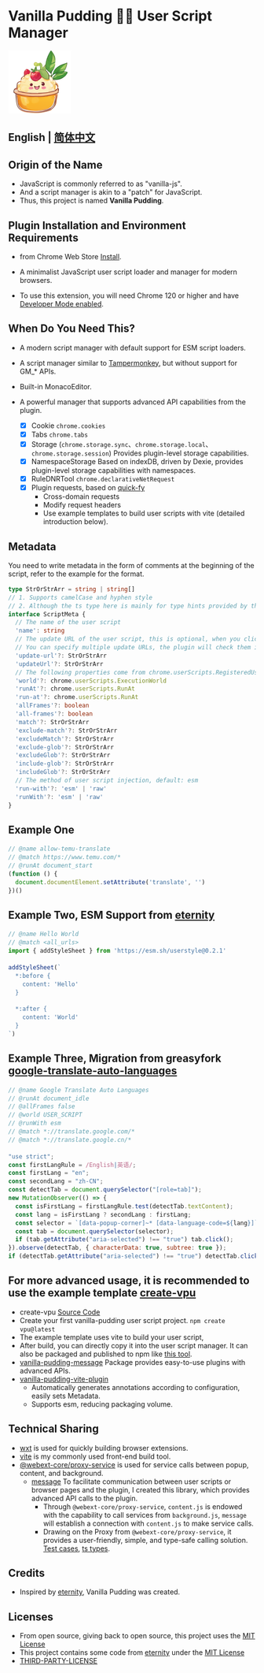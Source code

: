 # Vanilla Pudding 🌿🍮 User Script Manager

![logo](/project/ext/public/icon/128.png)

## English | [简体中文](./README.md)

## Origin of the Name

- JavaScript is commonly referred to as "vanilla-js".
- And a script manager is akin to a "patch" for JavaScript.
- Thus, this project is named **Vanilla Pudding**.

## Plugin Installation and Environment Requirements

- from Chrome Web Store [Install](https://chrome.google.com/webstore/detail/fencadnndhdeggodopebjgdfdlhcimfk).

- A minimalist JavaScript user script loader and manager for modern browsers.

- To use this extension, you will need Chrome 120 or higher and
  have [Developer Mode enabled](https://www.tampermonkey.net/faq.php#Q209).

## When Do You Need This?

- A modern script manager with default support for ESM script loaders.

- A script manager similar to [Tampermonkey](https://www.tampermonkey.net/), but without support for GM_* APIs.

- Built-in MonacoEditor.

- A powerful manager that supports advanced API capabilities from the plugin.
  - [x] Cookie `chrome.cookies`
  - [x] Tabs `chrome.tabs`
  - [x] Storage (`chrome.storage.sync`、`chrome.storage.local`、`chrome.storage.session`) Provides plugin-level storage
    capabilities.
  - [x] NamespaceStorage Based on indexDB, driven by Dexie, provides plugin-level storage capabilities with
    namespaces.
  - [x] RuleDNRTool `chrome.declarativeNetRequest`
  - [x] Plugin requests, based on [quick-fy](https://github.com/Xdy1579883916/quick-fy)
    - Cross-domain requests
    - Modify request headers
    - Use example templates to build user scripts with vite (detailed introduction below).

## Metadata

You need to write metadata in the form of comments at the beginning of the script, refer to the example for the format.

```ts
type StrOrStrArr = string | string[]
// 1. Supports camelCase and hyphen style
// 2. Although the ts type here is mainly for type hints provided by the vite plugin, the naming still conforms to the comment syntax, which is slightly different from the actual values of Google plugins
interface ScriptMeta {
  // The name of the user script
  'name': string
  // The update URL of the user script, this is optional, when you click the update button, the plugin will access this URL to keep the user script up to date.
  // You can specify multiple update URLs, the plugin will check them in order until a usable user script is found.
  'update-url'?: StrOrStrArr
  'updateUrl'?: StrOrStrArr
  // The following properties come from chrome.userScripts.RegisteredUserScrip, with only slight differences in the property names that support values as StrOrStrArr
  'world'?: chrome.userScripts.ExecutionWorld
  'runAt'?: chrome.userScripts.RunAt
  'run-at'?: chrome.userScripts.RunAt
  'allFrames'?: boolean
  'all-frames'?: boolean
  'match'?: StrOrStrArr
  'exclude-match'?: StrOrStrArr
  'excludeMatch'?: StrOrStrArr
  'exclude-glob'?: StrOrStrArr
  'excludeGlob'?: StrOrStrArr
  'include-glob'?: StrOrStrArr
  'includeGlob'?: StrOrStrArr
  // The method of user script injection, default: esm
  'run-with'?: 'esm' | 'raw'
  'runWith'?: 'esm' | 'raw'
}
```

## Example One

```js
// @name allow-temu-translate
// @match https://www.temu.com/*
// @runAt document_start
(function () {
  document.documentElement.setAttribute('translate', '')
})()
```

## Example Two, ESM Support from [eternity](https://github.com/BlackGlory/eternity?tab=readme-ov-file#example)

```js
// @name Hello World
// @match <all_urls>
import { addStyleSheet } from 'https://esm.sh/userstyle@0.2.1'

addStyleSheet(`
  *:before {
    content: 'Hello'
  }

  *:after {
    content: 'World'
  }
`)
```

## Example Three, Migration from greasyfork [google-translate-auto-languages](https://greasyfork.org/en/scripts/378166-google-translate-auto-languages/code)
```js
// @name Google Translate Auto Languages
// @runAt document_idle
// @allFrames false
// @world USER_SCRIPT
// @runWith esm
// @match *://translate.google.com/*
// @match *://translate.google.cn/*

"use strict";
const firstLangRule = /English|英语/;
const firstLang = "en";
const secondLang = "zh-CN";
const detectTab = document.querySelector("[role=tab]");
new MutationObserver(() => {
  const isFirstLang = firstLangRule.test(detectTab.textContent);
  const lang = isFirstLang ? secondLang : firstLang;
  const selector = `[data-popup-corner]~* [data-language-code=${lang}]`;
  const tab = document.querySelector(selector);
  if (tab.getAttribute("aria-selected") !== "true") tab.click();
}).observe(detectTab, { characterData: true, subtree: true });
if (detectTab.getAttribute("aria-selected") !== "true") detectTab.click();

```

## For more advanced usage, it is recommended to use the example template [create-vpu](https://www.npmjs.com/package/create-vpu)

- create-vpu [Source Code](packages/create-vpu/package.json)
- Create your first vanilla-pudding user script project.  `npm create vpu@latest`
- The example template uses vite to build your user script,
- After build, you can directly copy it into the user script manager. It can also be packaged and published to npm like
  [this tool](https://www.npmjs.com/package/dpms-tools).
- [vanilla-pudding-message](packages/message/package.json) Package provides easy-to-use plugins with advanced APIs.
- [vanilla-pudding-vite-plugin](packages/vite-plugin/package.json)
  - Automatically generates annotations according to configuration, easily sets Metadata.
  - Supports esm, reducing packaging volume.

## Technical Sharing

- [wxt](https://wxt.dev/) is used for quickly building browser extensions.
- [vite](https://vitejs.dev/) is my commonly used front-end build tool.
- [@webext-core/proxy-service](https://webext-core.aklinker1.io/guide/proxy-service/) is used for service calls between
  popup, content, and background.
  - [message](packages/message) To facilitate communication between user scripts or browser pages and the plugin, I
    created this library, which provides advanced API calls to the plugin.
    - Through `@webext-core/proxy-service`, `content.js` is endowed with the capability to call services
      from `background.js`, `message` will establish a connection with `content.js` to make service calls.
    - Drawing on the Proxy from `@webext-core/proxy-service`, it provides a user-friendly, simple, and type-safe calling
      solution. [Test cases](project/vpu-test/src/main.js), [ts types](packages/message/src/type.ts).

## Credits

- Inspired by [eternity](https://github.com/BlackGlory/eternity), Vanilla Pudding was created.

## Licenses

- From open source, giving back to open source, this project uses the [MIT License](LICENSE)
- This project contains some code from [eternity](https://github.com/BlackGlory/eternity) under
  the [MIT License](https://github.com/BlackGlory/eternity/blob/master/LICENSE)
- [THIRD-PARTY-LICENSE](THIRD-PARTY-LICENSE)
